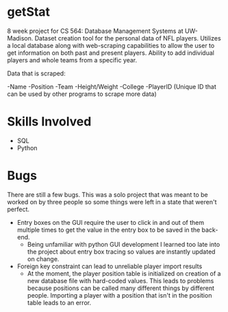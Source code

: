 # getStat
8 week project for CS 564: Database Management Systems at UW-Madison.  Dataset creation tool for the personal data of NFL players.  Utilizes a local database along with web-scraping capabilities to allow the user to get information on both past and present players.  Ability to add individual players and whole teams from a specific year.

Data that is scraped:

-Name
-Position
-Team
-Height/Weight
-College
-PlayerID (Unique ID that can be used by other programs to scrape more data)


# Skills Involved
 - SQL
 - Python
# Bugs
There are still a few bugs.  This was a solo project that was meant to be worked on by three people so some things were left in a state that weren't perfect. 
 - Entry boxes on the GUI require the user to click in and out of them multiple times to get the value in the entry box to be saved in the back-end.  
	 - Being unfamiliar with python GUI development I learned too late into the project about entry box tracing so values are instantly updated on change.
- Foreign key constraint can lead to unreliable player import results
	- At the moment, the player position table is initialized on creation of a new database file with hard-coded values.  This leads to problems because positions can be called many different things by different people.  Importing a player with a position that isn't in the position table leads to an error.
